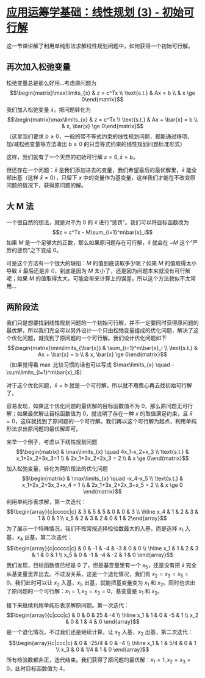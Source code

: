 # [应用运筹学基础：线性规划 (3) - 初始可行解](https://www.cnblogs.com/tsreaper/p/aop3.html)

这一节课讲解了利用单纯形法求解线性规划问题中，如何获得一个初始可行解。

 

## 再次加入松弛变量

松弛变量总是那么好用...考虑原问题为 $$\begin{matrix}\max\limits_{x} & z = c^Tx \\ \text{s.t.} & Ax = b \\ & x \ge 0\end{matrix}$$ 我们加入松弛变量 $\bar{x}$，把问题转化为 $$\begin{matrix}\max\limits_{x} & z = c^Tx \\ \text{s.t.} & Ax + \bar{x} = b \\ & x, \bar{x} \ge 0\end{matrix}$$ （这里我们要求 $b \ge 0$，一般的带不等式约束的线性规划问题，都能通过移项、加/减松弛变量等方法凑出 $b \ge 0$ 的只含等式约束的线性规划问题标准形式）

这样，我们就有了一个天然的初始可行解 $x = 0, \bar{x} = b$。

但还存在一个问题：$\bar{x}$ 是我们添加进去的变量，我们希望最后的最优解里，$\bar{x}$ 能全部出基（这样 $\bar{x} = 0$），只留下 $x$ 中的变量作为基变量，这样我们才能在不改变原问题的情况下，获得原问题的解。

 

## 大 M 法

一个很自然的想法，就是对不为 0 的 $\bar{x}$ 进行“惩罚”。我们可以将目标函数改为 $$z = c^Tx - M\sum_{i=1}^m\bar{x}_i$$ 如果 $M$ 是一个足够大的正数，那么如果原问题存在可行解，$\bar{x}$ 就会在 $-M$ 这个“严厉的惩罚”之下变成 0。

可是这个方法有一个很大的缺陷：$M$ 的值到底该取多少呢？如果 $M$ 的值取得太小导致 $\bar{x}$ 最后还是非 0，到底是因为 $M$ 太小了，还是因为问题本来就没有可行解呢；如果 $M$ 的值取得太大，可能会带来计算上的误差。所以这个方法貌似不太常用...

 

## 两阶段法

我们只是想要找到线性规划问题的一个初始可行解，并不一定要同时获得原问题的最优解，所以我们完全可以另外设计一个只由松弛变量组成的优化问题，解决了这个优化问题，就找到了原问题的一个可行解。我们设计优化问题如下 $$\begin{matrix}\min\limits_{\bar{x}} & \sum_{i=1}^m\bar{x}_i \\ \text{s.t.} & Ax + \bar{x} = b \\ & x, \bar{x} \ge 0\end{matrix}$$ （如果觉得看 $\max$ 比较习惯的话也可以写成 $\max\limits_{x} \quad -\sum\limits_{i=1}^m\bar{x}_i$）

对于这个优化问题，$\bar{x} = b$ 就是一个可行解，所以就不用费心再去找初始可行解了。

容易发现，如果这个优化问题的最优解的目标函数值不为 0，那么原问题无可行解；如果最优解让目标函数值为 0，就说明了存在一种 $x$ 的取值满足约束，且 $\bar{x} = 0$，这样就找到了原问题的一个可行解。我们再以这个可行解为起点，利用单纯形法求出原问题的最优解即可。

来举一个例子，考虑以下线性规划问题 $$\begin{matrix} & \max\limits_{x} \quad 4x_1-x_2+x_3 \\ \text{s.t.} & x_1+2x_2+3x_3=1 \\ & 2x_1+3x_2+2x_3 = 2 \\ & x \ge 0\end{matrix}$$ 加入松弛变量，转化为两阶段法的优化问题 $$\begin{matrix} & \max\limits_{x} \quad -x_4-x_5 \\ \text{s.t.} & x_1+2x_2+3x_3+x_4 = 1 \\ & 2x_1+3x_2+2x_3+x_5 = 2 \\ & x \ge 0 \end{matrix}$$ 利用单纯形表求解，第一次迭代：$$\begin{array}{c|ccccc|c} & 3 & 5 & 5 & 0 & 0 & 3 \\ \hline x_4 & 1 & 2 & 3 & 1 & 0 & 1 \\ x_5 & 2 & 3 & 2 & 0 & 1 & 2\end{array}$$ 为了展示一个特殊情况，我们不按常规选择检验数最大的入基，而是选择 $x_1$ 入基，$x_4$ 出基，第二次迭代：$$\begin{array}{c|ccccc|c} & 0 & -1 & -4 & -3 & 0 & 0 \\ \hline x_1 & 1 & 2 & 3 & 1 & 0 & 1 \\ x_5 & 0 & -1 & -4 & -2 & 1 & 0 \end{array}$$ 我们发现，目标函数值已经是 0 了，但是基变量里有一个 $x_5$，还是没有把 $\bar{x}$ 完全从基变量里弄出去。不过没关系，这是一个退化情况，我们有 $x_2 = x_3 = x_5 = 0$。我们此时可以让 $x_2$ 入基，$x_5$ 出基，就能把基变量变为 $x_1$ 和 $x_2$。同时也求出了原问题的一个可行解：$x_1 = 1, x_2 = x_3 = 0$，基变量是 $x_1$ 和 $x_2$。

接下来继续利用单纯形表求解原问题。第一次迭代：$$\begin{array}{c|ccc|c} & 0 & 0 & 25 & -4 \\ \hline x_1 & 1 & 0 & -5 & 1 \\ x_2 & 0 & 1 & 4 & 0 \end{array}$$ 是一个退化情况，不过我们还是继续计算。让 $x_3$ 入基，$x_2$ 出基，第二次迭代：$$\begin{array}{c|ccc|c} & 0 & -25/4 & 0 & -4 \\ \hline x_1 & 1 & 5/4 & 0 & 1 \\ x_3 & 0 & 1/4 & 1 & 0 \end{array}$$ 所有检验数都非正，迭代结束。我们获得了原问题的最优解：$x_1 = 1, x_2 = x_3 = 0$，此时目标函数值为 4。